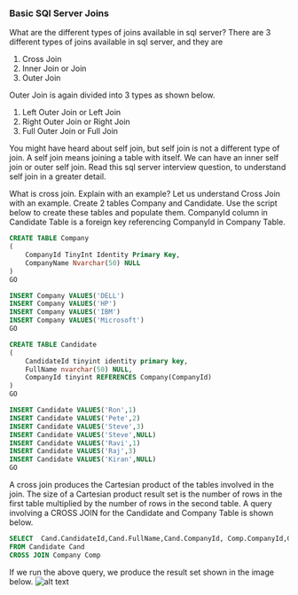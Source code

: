 ### Basic SQl Server Joins

What are the different types of joins available in sql server?
There are 3 different types of joins available in sql server, and they are
1. Cross Join 
2. Inner Join or Join 
3. Outer Join

Outer Join is again divided into 3 types as shown below.
1. Left Outer Join or Left Join 
2. Right Outer Join or Right Join 
3. Full Outer Join or Full Join 

You might have heard about self join, but self join is not a different type of join. A self join means joining a table with itself. We can have an inner self join or outer self join. Read this sql server interview question, to understand self join in a greater detail.



What is cross join. Explain with an example?
Let us understand Cross Join with an example. Create 2 tables Company and Candidate. Use the script below to create these tables and populate them. CompanyId column in Candidate Table is a foreign key referencing CompanyId in Company Table.

```SQL
CREATE TABLE Company
(
    CompanyId TinyInt Identity Primary Key,
    CompanyName Nvarchar(50) NULL
)
GO

INSERT Company VALUES('DELL')
INSERT Company VALUES('HP')
INSERT Company VALUES('IBM')
INSERT Company VALUES('Microsoft')
GO

CREATE TABLE Candidate
(
    CandidateId tinyint identity primary key,
    FullName nvarchar(50) NULL,
    CompanyId tinyint REFERENCES Company(CompanyId)
)
GO

INSERT Candidate VALUES('Ron',1)
INSERT Candidate VALUES('Pete',2)
INSERT Candidate VALUES('Steve',3)
INSERT Candidate VALUES('Steve',NULL)
INSERT Candidate VALUES('Ravi',1)
INSERT Candidate VALUES('Raj',3)
INSERT Candidate VALUES('Kiran',NULL)
GO
```

A cross join produces the Cartesian product of the tables involved in the join. The size of a Cartesian product result set is the number of rows in the first table multiplied by the number of rows in the second table. A query involving a CROSS JOIN for the Candidate and Company Table is shown below.

```SQL
SELECT  Cand.CandidateId,Cand.FullName,Cand.CompanyId, Comp.CompanyId,Comp.CompanyName
FROM Candidate Cand
CROSS JOIN Company Comp
```

If we run the above query, we produce the result set shown in the image below.
![alt text](../img/CrossJoin.png)